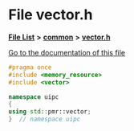 

# File vector.h

[**File List**](files.md) **>** [**common**](dir_fe04c8fb910be76d82cd33e795163b9b.md) **>** [**vector.h**](vector_8h.md)

[Go to the documentation of this file](vector_8h.md)


```C++
#pragma once
#include <memory_resource>
#include <vector>

namespace uipc
{
using std::pmr::vector;
}  // namespace uipc
```



